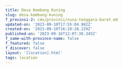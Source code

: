 ```yaml
---
title: Desa Kembang Kuning
slug: desa-kembang-kuning
f_provinsi-2: cms/provinsi/nusa-tenggara-barat.md
updated-on: '2023-09-10T17:55:04.982Z'
created-on: '2023-09-10T16:28:28.229Z'
published-on: '2023-09-16T12:07:38.345Z'
f_same-with-province-name: false
f_featured: false
f_discover: false
layout: '[location].html'
tags: location
---
```



